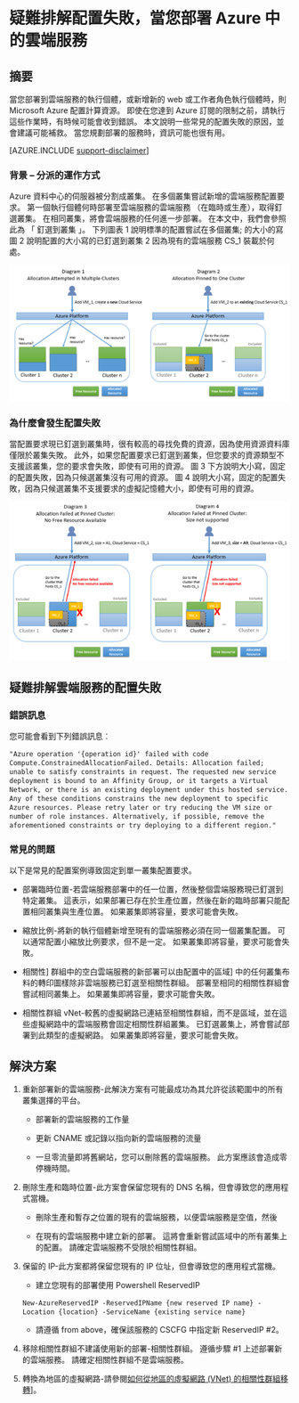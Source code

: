 <properties
    pageTitle="疑難排解雲端服務配置失敗 |Microsoft Azure"
    description="疑難排解配置失敗，當您部署 Azure 中的雲端服務"
    services="azure-service-management, cloud-services"
    documentationCenter=""
    authors="simonxjx"
    manager="felixwu"
    editor=""
    tags="top-support-issue"/>

<tags
    ms.service="cloud-services"
    ms.workload="na"
    ms.tgt_pltfrm="ibiza"
    ms.devlang="na"
    ms.topic="article"
    ms.date="10/12/2016"
    ms.author="v-six"/>



# <a name="troubleshooting-allocation-failure-when-you-deploy-cloud-services-in-azure"></a>疑難排解配置失敗，當您部署 Azure 中的雲端服務

## <a name="summary"></a>摘要
當您部署到雲端服務的執行個體，或新增新的 web 或工作者角色執行個體時，則 Microsoft Azure 配置計算資源。 即使在您達到 Azure 訂閱的限制之前，請執行這些作業時，有時候可能會收到錯誤。 本文說明一些常見的配置失敗的原因，並會建議可能補救。 當您規劃部署的服務時，資訊可能也很有用。

[AZURE.INCLUDE [support-disclaimer](../../includes/support-disclaimer.md)]

### <a name="background--how-allocation-works"></a>背景 – 分派的運作方式
Azure 資料中心的伺服器被分割成叢集。 在多個叢集嘗試新增的雲端服務配置要求。 第一個執行個體何時部署至雲端服務的雲端服務 （在臨時或生產），取得釘選叢集。 在相同叢集，將會雲端服務的任何進一步部署。 在本文中，我們會參照此為 「 釘選到叢集 」。 下列圖表 1 說明標準的配置嘗試在多個叢集; 的大小的寫圖 2 說明配置的大小寫的已釘選到叢集 2 因為現有的雲端服務 CS_1 裝載於何處。

![配置圖表](./media/cloud-services-allocation-failure/Allocation1.png)

### <a name="why-allocation-failure-happens"></a>為什麼會發生配置失敗
當配置要求現已釘選到叢集時，很有較高的尋找免費的資源，因為使用資源資料庫僅限於叢集失敗。 此外，如果您配置要求已釘選到叢集，但您要求的資源類型不支援該叢集，您的要求會失敗，即使有可用的資源。 圖 3 下方說明大小寫，固定的配置失敗，因為只候選叢集沒有可用的資源。 圖 4 說明大小寫，固定的配置失敗，因為只候選叢集不支援要求的虛擬記憶體大小，即使有可用的資源。

![已釘選的配置失敗](./media/cloud-services-allocation-failure/Allocation2.png)

## <a name="troubleshooting-allocation-failure-for-cloud-services"></a>疑難排解雲端服務的配置失敗
### <a name="error-message"></a>錯誤訊息
您可能會看到下列錯誤訊息︰

    "Azure operation '{operation id}' failed with code Compute.ConstrainedAllocationFailed. Details: Allocation failed; unable to satisfy constraints in request. The requested new service deployment is bound to an Affinity Group, or it targets a Virtual Network, or there is an existing deployment under this hosted service. Any of these conditions constrains the new deployment to specific Azure resources. Please retry later or try reducing the VM size or number of role instances. Alternatively, if possible, remove the aforementioned constraints or try deploying to a different region."

### <a name="common-issues"></a>常見的問題
以下是常見的配置案例導致固定到單一叢集配置要求。

- 部署臨時位置-若雲端服務部署中的任一位置，然後整個雲端服務現已釘選到特定叢集。  這表示，如果部署已存在於生產位置，然後在新的臨時部署只能配置相同叢集與生產位置。 如果叢集即將容量，要求可能會失敗。

- 縮放比例-將新的執行個體新增至現有的雲端服務必須在同一個叢集配置。  可以通常配置小縮放比例要求，但不是一定。 如果叢集即將容量，要求可能會失敗。

- 相關性] 群組中的空白雲端服務的新部署可以由配置中的區域] 中的任何叢集布料的轉印圖樣除非雲端服務已釘選至相關性群組。 部署至相同的相關性群組會嘗試相同叢集上。 如果叢集即將容量，要求可能會失敗。

- 相關性群組 vNet-較舊的虛擬網路已連結至相關性群組，而不是區域，並在這些虛擬網路中的雲端服務會固定相關性群組叢集。 已釘選叢集上，將會嘗試部署到此類型的虛擬網路。 如果叢集即將容量，要求可能會失敗。

## <a name="solutions"></a>解決方案

1. 重新部署新的雲端服務-此解決方案有可能最成功為其允許從該範圍中的所有叢集選擇的平台。

    - 部署新的雲端服務的工作量  

    - 更新 CNAME 或記錄以指向新的雲端服務的流量

    - 一旦零流量即將舊網站，您可以刪除舊的雲端服務。 此方案應該會造成零停機時間。

2. 刪除生產和臨時位置-此方案會保留您現有的 DNS 名稱，但會導致您的應用程式當機。

    - 刪除生產和暫存之位置的現有的雲端服務，以便雲端服務是空值，然後

    - 在現有的雲端服務中建立新的部署。 這將會重新嘗試區域中的所有叢集上的配置。 請確定雲端服務不受限於相關性群組。

3. 保留的 IP-此方案都將保留您現有的 IP 位址，但會導致您的應用程式當機。  

    - 建立您現有的部署使用 Powershell ReservedIP

    ```
    New-AzureReservedIP -ReservedIPName {new reserved IP name} -Location {location} -ServiceName {existing service name}
    ```

    - 請遵循 from above，確保該服務的 CSCFG 中指定新 ReservedIP #2。

4. 移除相關性群組不建議使用新的部署-相關性群組。 遵循步驟 #1 上述部署新的雲端服務。 請確定相關性群組不是雲端服務。

5. 轉換為地區的虛擬網路-請參閱[如何從地區的虛擬網路 (VNet) 的相關性群組移轉](../virtual-network/virtual-networks-migrate-to-regional-vnet.md)]。
